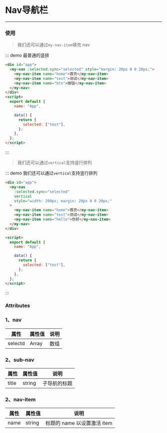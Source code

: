 # Nav导航栏
---

### 使用

> 我们还可以通过`my-nav-item`填充 nav

::: demo 最普通的竖排

```html
<div id="app">
  <my-nav :selected.sync="selected" style="margin: 20px 0 0 20px;">
    <my-nav-item name="home">首页</my-nav-item>
    <my-nav-item name="test">测试</my-nav-item>
    <my-nav-item name="btn">按钮</my-nav-item>
  </my-nav>
</div>
<script>
  export default {
    name: "App",

    data() {
      return {
        selected: ["test"],
      };
    },
  };
</script>
```

:::

> 我们还可以通过`vertical`支持竖行排列

::: demo 我们还可以通过`vertical`支持竖行排列

```html
<div id="app">
  <my-nav
    :selected.sync="selected"
    vertical
    style="width: 200px; margin: 20px 0 0 20px;"
  >
    <my-nav-item name="home">首页</my-nav-item>
    <my-nav-item name="test">测试</my-nav-item>
    <my-nav-item name="hello">你好</my-nav-item>
  </my-nav>
</div>

<script>
  export default {
    name: "App",

    data() {
      return {
        selected: ["test"],
      };
    },
  };
</script>
```

:::

### Attributes

### 1、nav

| 属性    | 属性值 | 说明 |
| ------- | ------ | ---- |
| selectd | Array  | 数组 |

### 2、sub-nav

| 属性  | 属性值 | 说明         |
| ----- | ------ | ------------ |
| title | string | 子导航的标题 |

### 2、nav-item

| 属性 | 属性值 | 说明                        |
| ---- | ------ | --------------------------- |
| name | string | 标题的 name 以设置激活 item |
